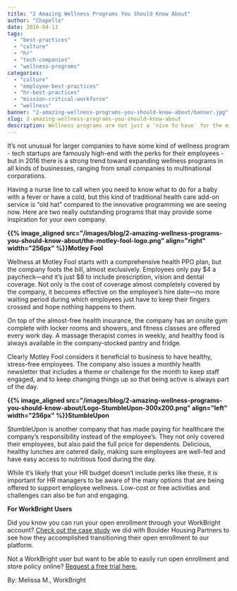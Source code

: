 ```yaml
---
title: "2 Amazing Wellness Programs You Should Know About"
author: "Chapelle"
date: 2016-04-13
tags:
  - "best-practices"
  - "culture"
  - "hr"
  - "tech-companies"
  - "wellness-programs"
categories:
  - "culture"
  - "employee-best-practices"
  - "hr-best-practices"
  - "mission-critical-workforce"
  - "wellness"
banner: "2-amazing-wellness-programs-you-should-know-about/banner.jpg"
slug: 2-amazing-wellness-programs-you-should-know-about
description: Wellness programs are not just a 'nice to have' for the millennial generation! Check out these two awesome examples and see how you can up your game...
---
```

It’s not unusual for larger companies to have some kind of wellness program - tech startups are famously high-end with the perks for their employees - but in 2016 there is a strong trend toward expanding wellness programs in all kinds of businesses, ranging from small companies to multinational corporations.  
  
Having a nurse line to call when you need to know what to do for a baby with a fever or have a cold, but this kind of traditional health care add-on service is “old hat” compared to the innovative programming we are seeing now. Here are two really outstanding programs that may provide some inspiration for your own company.  
  
 **{{% image_aligned src="/images/blog/2-amazing-wellness-programs-you-should-know-about/the-motley-fool-logo.png" align="right" width="256px" %}}Motley Fool**   
  
Wellness at Motley Fool starts with a comprehensive health PPO plan, but the company foots the bill, almost exclusively. Employees only pay $4 a paycheck—and it’s just $8 to include prescription, vision and dental coverage. Not only is the cost of coverage almost completely covered by the company, it becomes effective on the employee’s hire date—no more waiting period during which employees just have to keep their fingers crossed and hope nothing happens to them.  
  
On top of the almost-free health insurance, the company has an onsite gym complete with locker rooms and showers, and fitness classes are offered every work day. A massage therapist comes in weekly, and healthy food is always available in the company-stocked pantry and fridge.  
  
Clearly Motley Fool considers it beneficial to business to have healthy, stress-free employees. The company also issues a monthly health newsletter that includes a theme or challenge for the month to keep staff engaged, and to keep changing things up so that being active is always part of the day.  
  
 **{{% image_aligned src="/images/blog/2-amazing-wellness-programs-you-should-know-about/Logo-StumbleUpon-300x200.png" align="left" width="256px" %}}StumbleUpon**  
  
StumbleUpon is another company that has made paying for healthcare the company’s responsibility instead of the employee’s. They not only covered their employees, but also paid the full price for dependents. Delicious, healthy lunches are catered daily, making sure employees are well-fed and have easy access to nutritious food during the day.  
  
While it’s likely that your HR budget doesn’t include perks like these, it is important for HR managers to be aware of the many options that are being offered to support employee wellness. Low-cost or free activities and challenges can also be fun and engaging.  
  
**For WorkBright Users**  
  
Did you know you can run your open enrollment through your WorkBright account? [Check out the case study](https://workbright.com/wp-content/uploads/2016/04/Boulder-Housing-Partners-Case-Study.pdf) we did with Boulder Housing Partners to see how they accomplished transitioning their open enrollment to our platform.  
  
Not a WorkBright user but want to be able to easily run open enrollment and store policy online? [Request a free trial here.](https://workbright.com/benefits-features/)  
  
By: Melissa M., WorkBright  
  
  
  


  
  


  
  



